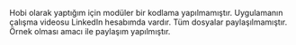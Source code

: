 Hobi olarak yaptığım için modüler bir kodlama yapılmamıştır. Uygulamanın çalışma videosu LinkedIn hesabımda vardır. Tüm dosyalar paylaşılmamıştır. Örnek olması amacı ile paylaşım yapılmıştır.
